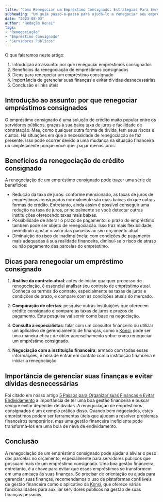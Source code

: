 ```yaml
---
title: "Como Renegociar um Empréstimo Consignado: Estratégias Para Servidores Públicos"
subheading: "Um guia passo-a-passo para ajudá-lo a renegociar seu empréstimo consignado de maneira eficaz e vantajosa"
date: "2023-08-03"
author: "Redação Konsi"
tags:
- "Renegociação"
- "Empréstimo Consignado"
- "Servidores Públicos"
---
```


O que falaremos neste artigo:
1. Introdução ao assunto: por que renegociar empréstimos consignados
2. Benefícios da renegociação de empréstimos consignados
3. Dicas para renegociar um empréstimo consignado
4. Importância de gerenciar suas finanças e evitar dívidas desnecessárias
5. Conclusão e links úteis

## Introdução ao assunto: por que renegociar empréstimos consignados

O empréstimo consignado é uma solução de crédito muito popular entre os servidores públicos, graças à sua baixa taxa de juros e facilidade de contratação. Mas, como qualquer outra forma de dívida, tem seus riscos e custos. Há situações em que a necessidade de renegociação se faz presente. Isso pode ocorrer devido a uma mudança na situação financeira ou simplesmente porque você quer pagar menos juros.

## Benefícios da renegociação de crédito consignado

A renegociação de um empréstimo consignado pode trazer uma série de benefícios:

- Redução da taxa de juros: conforme mencionado, as taxas de juros de empréstimos consignados normalmente são mais baixas do que outras formas de crédito. Entretanto, ainda assim é possível conseguir uma redução na taxa de juros, principalmente se você detectar outras instituições oferecendo taxas mais baixas.
- Possibilidade de alterar o prazo de pagamento: o prazo do empréstimo também pode ser objeto de renegociação. Isso traz mais flexibilidade, permitindo ajustar o valor das parcelas ao seu orçamento atual.
- Diminuição do risco de inadimplência: com condições de pagamento mais adequadas à sua realidade financeira, diminuí-se o risco de atraso ou não pagamento das parcelas do empréstimo.

## Dicas para renegociar um empréstimo consignado

1. **Análise do contrato atual**: antes de iniciar qualquer processo de renegociação, é essencial analisar seu contrato de empréstimo atual. Conheça os termos do contrato, especialmente as taxas de juros e condições de prazo, e compare com as condições atuais do mercado.

2. **Comparação de ofertas**: pesquise outras instituições que oferecem crédito consignado e compare as taxas de juros e prazos de pagamento. Esta pesquisa vai servir como base na negociação.

3. **Consulta a especialistas**: falar com um consultor financeiro ou utilizar um aplicativo de gerenciamento de finanças, como o [Konsi](konsi.com.br), pode ser uma maneira eficaz de obter aconselhamento sobre como renegociar um empréstimo consignado.

4. **Negociação com a instituição financeira**: armado com todas essas informações, é hora de entrar em contato com a instituição financeira e iniciar a renegociação.

## Importância de gerenciar suas finanças e evitar dívidas desnecessárias

Foi citado em nosso artigo [5 Passos para Organizar suas Finanças e Evitar Endividamento](konsi.com.br/postagens/5-passos-para-organizar-suas-financas-e-evitar-endividamento/) a importância de ter uma boa gestão financeira e buscar sempre evitar depender de dívidas. A renegociação de empréstimos consignados é um exemplo prático disso. Quando bem negociados, estes empréstimos podem ser ferramentas úteis que ajudam a resolver problemas financeiros temporários, mas uma gestão financeira ineficiente pode transformá-los em uma bola de neve de endividamento.

## Conclusão

A renegociação de um empréstimo consignado pode ajudar a aliviar o peso das parcelas no orçamento, especialmente para servidores públicos que possuam mais de um empréstimo consignado. Uma boa gestão financeira, entretanto, é a chave para evitar que esses empréstimos se transformem em uma ameaça às suas finanças. Se precisar de orientação ou ajuda para gerenciar suas finanças, recomendamos o uso de plataformas confiáveis de gestão financeira como o aplicativo da [Konsi](konsi.com.br), que oferece várias funcionalidades para auxiliar servidores públicos na gestão de suas finanças pessoais.